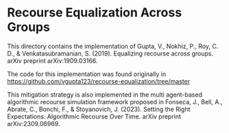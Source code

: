 # Recourse Equalization Across Groups

This directory contains the implementation of Gupta, V., Nokhiz, P., Roy, C. D., & Venkatasubramanian, S. (2019). Equalizing recourse across groups. arXiv preprint arXiv:1909.03166.

The code for this implementation was found originally in https://github.com/vgupta123/recourse-equalization/tree/master

This mitigation strategy is also implemented in the multi agent-based algorithmic recourse simulation framework proposed in Fonseca, J., Bell, A., Abrate, C., Bonchi, F., & Stoyanovich, J. (2023). Setting the Right Expectations: Algorithmic Recourse Over Time. arXiv preprint arXiv:2309.06969.